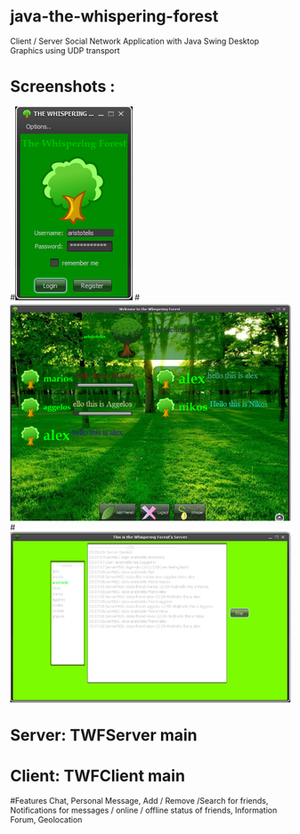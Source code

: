 # java-the-whispering-forest
Client / Server Social Network Application with Java Swing Desktop Graphics using UDP transport
# Screenshots : 
#![Login page](screenshots/login.png)
#![Main page](screenshots/main.png)
#![Server page](screenshots/server.png)
# Server: TWFServer main
# Client: TWFClient main

#Features
Chat, Personal Message, Add / Remove /Search for friends, Notifications for messages / online / offline status of friends, Information Forum, Geolocation

